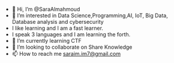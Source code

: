 - 👋 Hi, I’m @SaraAlmahmoud
- 👀 I’m interested in Data Science,Programming,AI, IoT, Big Data, Database analysis and cybersecurity
-  I like learning and I am a fast learner.
-  I speak 3 languages and I am learning the forth.
- 🌱 I’m currently learning CTF
- 💞️ I’m looking to collaborate on Share Knowledge 
- 📫 How to reach me saraim.im7@gmail.com

<!---
SaraAlmahmoud/SaraAlmahmoud is a ✨ special ✨ repository because its `README.md` (this file) appears on your GitHub profile.
You can click the Preview link to take a look at your changes.
--->
